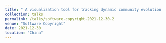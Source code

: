 ```yaml
---
title: " A visualization tool for tracking dynamic community evolution in complex networks "
collection: talks
permalink: /talks/software-copyright-2021-12-30-2
venue: "Software Copyright"
date: 2021-12-30
location: "China"
---
```

